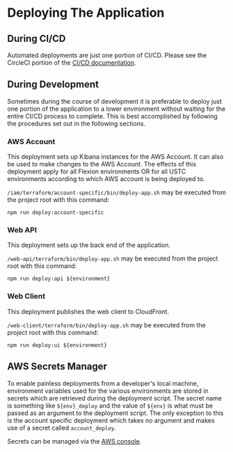 # Deploying The Application

## During CI/CD

Automated deployments are just one portion of CI/CD. Please see the CircleCI portion of the [CI/CD documentation](./ci-cd.md).

## During Development

Sometimes during the course of development it is preferable to deploy just one portion of the application to a lower
environment without waiting for the entire CI/CD process to complete. This is best accomplished by following the
procedures set out in the following sections.

### AWS Account

This deployment sets up Kibana instances for the AWS Account. It can also be used to make changes to the AWS Account.
The effects of this deployment apply for all Flexion environments OR for all USTC environments according to which AWS
account is being deployed to.

`/iam/terraform/account-specific/bin/deploy-app.sh` may be executed from the project root with this command:

```shell
npm run deploy:account-specific
```

### Web API

This deployment sets up the back end of the application.

`/web-api/terraform/bin/deploy-app.sh` may be executed from the project root with this command:

```shell
npm run deploy:api ${environment}
```

### Web Client

This deployment publishes the web client to CloudFront.

`/web-client/terraform/bin/deploy-app.sh` may be executed from the project root with this command:

```shell
npm run deploy:ui ${environment}
```

## AWS Secrets Manager

To enable painless deployments from a developer's local machine, environment variables used for the various environments
are stored in secrets which are retrieved during the deployment script. The secret name is something like `${env}_deploy`
and the value of `${env}` is what must be passed as an argument to the deployment script. The only exception to this is
the account specific deployment which takes no argument and makes use of a secret called `account_deploy`.

Secrets can be managed via the [AWS console](https://console.aws.amazon.com/secretsmanager/home?region=us-east-1#!/listSecrets/).
